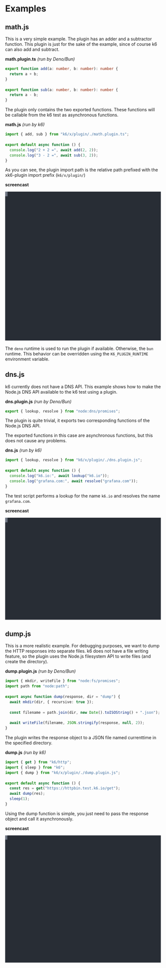 # Examples

## math.js

This is a very simple example. The plugin has an adder and a subtractor function. This plugin is just for the sake of the example, since of course k6 can also add and subtract.

**math.plugin.ts** *(run by Deno/Bun)*

```ts file=math.plugin.ts
export function add(a: number, b: number): number {
  return a + b;
}

export function sub(a: number, b: number): number {
  return a - b;
}
```

The plugin only contains the two exported functions. These functions will be callable from the k6 test as asynchronous functions.


**math.js** *(run by k6)*
```js file=math.js
import { add, sub } from "k6/x/plugin/./math.plugin.ts";

export default async function () {
  console.log("2 + 2 =", await add(2, 2));
  console.log("3 - 2 =", await sub(3, 2));
}
```

As you can see, the plugin import path is the relative path prefixed with the xk6-plugin import prefix (`k6/x/plugin/`)

**screencast**

![math.js](../docs/math.svg)

The `deno` runtime is used to run the plugin if available. Otherwise, the `bun` runtime. This behavior can be overridden using the `K6_PLUGIN_RUNTIME` environment variable.

## dns.js

k6 currently does not have a DNS API. This example shows how to make the Node.js DNS API available to the k6 test using a plugin.

**dns.plugin.js** *(run by Deno/Bun)*

```ts file=dns.plugin.js
export { lookup, resolve } from "node:dns/promises";
```

The plugin is quite trivial, it exports two corresponding functions of the Node.js DNS API.

The exported functions in this case are asynchronous functions, but this does not cause any problems.

**dns.js** *(run by k6)*
```js file=dns.js
import { lookup, resolve } from "k6/x/plugin/./dns.plugin.js";

export default async function () {
  console.log("k6.io:", await lookup("k6.io"));
  console.log("grafana.com:", await resolve("grafana.com"));
}
```

The test script performs a lookup for the name `k6.io` and resolves the name `grafana.com`.

**screencast**

![dns.js](../docs/dns.svg)

## dump.js

This is a more realistic example. For debugging purposes, we want to dump the HTTP responses into separate files. k6 does not have a file writing feature, so the plugin uses the Node.js filesystem API to write files (and create the directory).

**dump.plugin.js** *(run by Deno/Bun)*

```ts file=dump.plugin.js
import { mkdir, writeFile } from "node:fs/promises";
import path from "node:path";

export async function dump(response, dir = "dump") {
  await mkdir(dir, { recursive: true });

  const filename = path.join(dir, new Date().toISOString() + ".json");

  await writeFile(filename, JSON.stringify(response, null, 2));
}
```

The plugin writes the response object to a JSON file named currenttime in the specified directory.

**dump.js** *(run by k6)*
```js file=dump.js
import { get } from "k6/http";
import { sleep } from "k6";
import { dump } from "k6/x/plugin/./dump.plugin.js";

export default async function () {
  const res = get("https://httpbin.test.k6.io/get");
  await dump(res);
  sleep(1);
}
```
Using the dump function is simple, you just need to pass the response object and call it asynchronously.

**screencast**

![dump.js](../docs/dump.svg)
